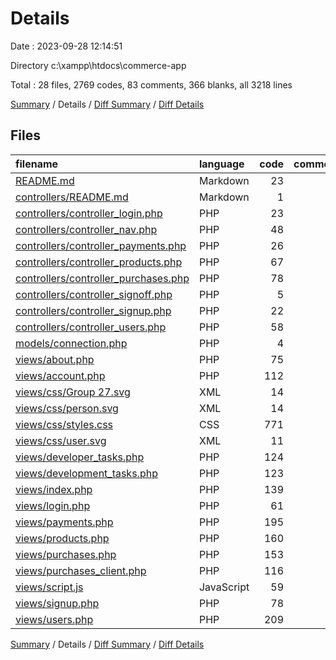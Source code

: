 # Details

Date : 2023-09-28 12:14:51

Directory c:\\xampp\\htdocs\\commerce-app

Total : 28 files,  2769 codes, 83 comments, 366 blanks, all 3218 lines

[Summary](results.md) / Details / [Diff Summary](diff.md) / [Diff Details](diff-details.md)

## Files
| filename | language | code | comment | blank | total |
| :--- | :--- | ---: | ---: | ---: | ---: |
| [README.md](/README.md) | Markdown | 23 | 0 | 7 | 30 |
| [controllers/README.md](/controllers/README.md) | Markdown | 1 | 0 | 0 | 1 |
| [controllers/controller_login.php](/controllers/controller_login.php) | PHP | 23 | 2 | 1 | 26 |
| [controllers/controller_nav.php](/controllers/controller_nav.php) | PHP | 48 | 0 | 6 | 54 |
| [controllers/controller_payments.php](/controllers/controller_payments.php) | PHP | 26 | 0 | 6 | 32 |
| [controllers/controller_products.php](/controllers/controller_products.php) | PHP | 67 | 8 | 15 | 90 |
| [controllers/controller_purchases.php](/controllers/controller_purchases.php) | PHP | 78 | 7 | 18 | 103 |
| [controllers/controller_signoff.php](/controllers/controller_signoff.php) | PHP | 5 | 0 | 1 | 6 |
| [controllers/controller_signup.php](/controllers/controller_signup.php) | PHP | 22 | 0 | 0 | 22 |
| [controllers/controller_users.php](/controllers/controller_users.php) | PHP | 58 | 1 | 11 | 70 |
| [models/connection.php](/models/connection.php) | PHP | 4 | 2 | 2 | 8 |
| [views/about.php](/views/about.php) | PHP | 75 | 0 | 5 | 80 |
| [views/account.php](/views/account.php) | PHP | 112 | 1 | 20 | 133 |
| [views/css/Group 27.svg](/views/css/Group%2027.svg) | XML | 14 | 0 | 1 | 15 |
| [views/css/person.svg](/views/css/person.svg) | XML | 14 | 0 | 1 | 15 |
| [views/css/styles.css](/views/css/styles.css) | CSS | 771 | 13 | 27 | 811 |
| [views/css/user.svg](/views/css/user.svg) | XML | 11 | 0 | 1 | 12 |
| [views/developer_tasks.php](/views/developer_tasks.php) | PHP | 124 | 3 | 18 | 145 |
| [views/development_tasks.php](/views/development_tasks.php) | PHP | 123 | 3 | 8 | 134 |
| [views/index.php](/views/index.php) | PHP | 139 | 1 | 28 | 168 |
| [views/login.php](/views/login.php) | PHP | 61 | 3 | 18 | 82 |
| [views/payments.php](/views/payments.php) | PHP | 195 | 6 | 34 | 235 |
| [views/products.php](/views/products.php) | PHP | 160 | 5 | 22 | 187 |
| [views/purchases.php](/views/purchases.php) | PHP | 153 | 5 | 23 | 181 |
| [views/purchases_client.php](/views/purchases_client.php) | PHP | 116 | 6 | 20 | 142 |
| [views/script.js](/views/script.js) | JavaScript | 59 | 9 | 26 | 94 |
| [views/signup.php](/views/signup.php) | PHP | 78 | 3 | 21 | 102 |
| [views/users.php](/views/users.php) | PHP | 209 | 5 | 26 | 240 |

[Summary](results.md) / Details / [Diff Summary](diff.md) / [Diff Details](diff-details.md)